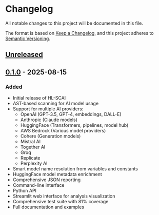 # Changelog

All notable changes to this project will be documented in this file.

The format is based on [Keep a Changelog](https://keepachangelog.com/en/1.0.0/),
and this project adheres to [Semantic Versioning](https://semver.org/spec/v2.0.0.html).

## [Unreleased]

## [0.1.0] - 2025-08-15

### Added
- Initial release of HL-SCAI
- AST-based scanning for AI model usage
- Support for multiple AI providers:
  - OpenAI (GPT-3.5, GPT-4, embeddings, DALL-E)
  - Anthropic (Claude models)
  - HuggingFace (Transformers, pipelines, model hub)
  - AWS Bedrock (Various model providers)
  - Cohere (Generation models)
  - Mistral AI
  - Together AI
  - Groq
  - Replicate
  - Perplexity AI
- Smart model name resolution from variables and constants
- HuggingFace model metadata enrichment
- Comprehensive JSON reporting
- Command-line interface
- Python API
- Streamlit web interface for analysis visualization
- Comprehensive test suite with 81% coverage
- Full documentation and examples

[Unreleased]: https://github.com/hiddenlayerai/hl-scai/compare/v0.1.0...HEAD
[0.1.0]: https://github.com/hiddenlayerai/hl-scai/releases/tag/v0.1.0
